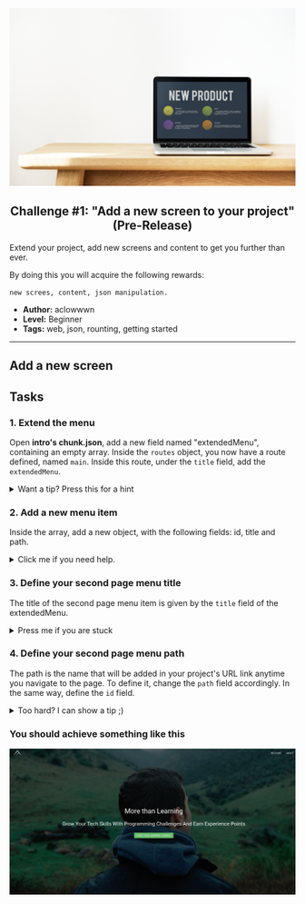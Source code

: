 <p align="center">
  <img src ="../../img/extend.jpg" />
</p>

<p align="center">
  <h2 align="center"> Challenge #1: "Add a new screen to your project" (Pre-Release)</h2> 
</p>

Extend your project, add new screens and content to get you further than ever.

By doing this you will acquire the following rewards:
```$xslt
new screes, content, json manipulation. 
```


* **Author:** aclowwwn
* **Level:** Beginner
* **Tags:** web, json, rounting, getting started

---
###

## Add a new screen

## Tasks

### 1. Extend the menu

Open <b>intro's chunk.json</b>, add a new field named "extendedMenu", containing an empty array. Inside the `routes` object, you now have a route defined, named `main`. Inside this route, under the `title` field, add the `extendedMenu`. 

<details> 
  <summary>Want a tip? Press this for a hint </summary>
  <br />
   <p> Declaring a new JSON field is easy: the name must be surrounded by quotes, then a semicolon. On the right side of the semicolon you have the value of the object, which, in our case, is an empty array.  </p> 
</details>

### 2.  Add a new menu item

Inside the array, add a new object, with the following fields: id, title and path.

<details> 
  <summary>Click me if you need help. </summary>
   <br />
   <p> To declare a new object, you must use the curly brackets ('{}'), and each field inside the object must be surrounded by quotes, and separated by a coma. </p> 
</details>

### 3. Define your second page menu title

The title of the second page menu item is given by the `title` field of the extendedMenu. 

<details> 
  <summary>Press me if you are stuck</summary>
  <br />
   <p> If your second page is an <i>About</i> page, the title can be simply: <i>About</i>. </p> 
</details>

### 4. Define your second page menu path

The path is the name that will be added in your project's URL link anytime you navigate to the page. To define it, change the `path` field accordingly. In the same way, define the `id` field.

<details> 
  <summary>Too hard? I can show a tip ;)</summary>
   <br />
   <p> The path should usually be the same as the menu title, only in lowercase. </p> 
</details>


### You should achieve something like this

![final-preview][final-preview]
 
[final-preview]: ../../img/extend-challenge-1.png

